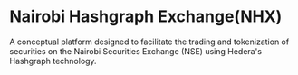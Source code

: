 # Nairobi Hashgraph Exchange(NHX)

A conceptual platform designed to facilitate the trading and tokenization of securities on the Nairobi Securities Exchange (NSE) using Hedera's Hashgraph technology.
